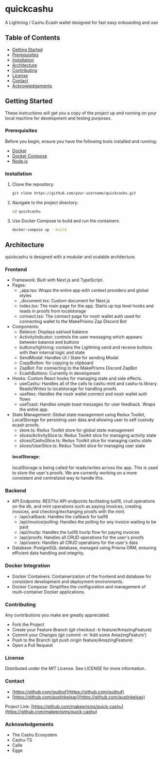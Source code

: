 # quickcashu

A Lightning / Cashu Ecash wallet designed for fast easy onboarding and use

## Table of Contents

- [Getting Started](#getting-started)
- [Prerequisites](#prerequisites)
- [Installation](#installation)
- [Architecture](#architecture)
- [Contributing](#contributing)
- [License](#license)
- [Contact](#contact)
- [Acknowledgements](#acknowledgements)

## Getting Started

These instructions will get you a copy of the project up and running on your local machine for development and testing purposes.

### Prerequisites

Before you begin, ensure you have the following tools installed and running:

- [Docker](https://www.docker.com/)
- [Docker Compose](https://docs.docker.com/compose/)
- [Node.js](https://nodejs.org/en/)

### Installation

1. Clone the repository:
   ```bash
   git clone https://github.com/your-username/quickcashu.git
   
2. Navigate to the project directory:

    ```bash
    cd quickcashu

3. Use Docker Compose to build and run the containers:

    ```bash
    docker-compose up --build

## Architecture

quickcashu is designed with a modular and scalable architecture.

### Frontend
- Framework: Built with Next.js and TypeScript.
- Pages:
    - _app.tsx: Wraps the entire app with context providers and global styles
    - _document.tsx: Custom document for Next.js
    - index.tsx: The main page for the app. Starts up top level hooks and reads in proofs from localstorage
    - connect.tsx: The connect page for nostr wallet auth used for connecting wallet to the MakePrisms Zap Discord Bot
- Components:
    - Balance: Displays sat/usd balance
    - ActivityIndicator: controls the user messaging which appears between balance and buttons
    - buttons/lightning: contains the Lightning send and receive buttons with their internal logic and state
    - SendModal: Handles UI / State for sending Modal
    - CopyButton: for copying to clipboard
    - ZapBot: For connecting to the MakePrisms Discord ZapBot
    - EcashButtons: Currently in development
- Hooks: Custom React hooks for managing state and side effects.
    - useCashu: Handles all of the calls to cashu mint and cashu-ts library. Reads/Writes to localstorage for handling proofs
    - useNwc: Handles the nostr wallet connect and nostr wallet auth flows
    - useToast: Handles simple toast messages for user feedback. Wraps the entire app.
- State Management: Global state management using Redux Toolkit, LocalStorage for persisting user data and allowing user to self custody ecash proofs.
    - store.ts: Redux Toolkit store for global state management
    - slices/ActivitySlice.ts: Redux Toolkit slice for managing activity state
    - slices/CashuSlice.ts: Redux Toolkit slice for managing cashu state
    - slices/UserSlice.ts: Redux Toolkit slice for managing user state
    #### localStorage:
    localStorage is being called for reads/writes across the app. This is used to store the user's proofs.
    We are currently working on a more consistent and centralized way to handle this.

### Backend
- API Endpoints: RESTful API endpoints facilitating lud16, crud operations on the db, and mint operations such as paying invoices, creating invoices, and checking/exchanging proofs with the mint.
    - /api/callback: Handles the callback for lud16
    - /api/invoice/polling: Handles the polling for any invoice waiting to be paid
    - /api/lnurlp: Handles the lud16 lnurlp flow for paying invoices
    - /api/proofs: Handles all CRUD operations for the user's proofs
    - /api/users: Handles all CRUD operations for the user's data
- Database: PostgreSQL database, managed using Prisma ORM, ensuring efficient data handling and integrity.

### Docker Integration
- Docker Containers: Containerization of the frontend and database for consistent development and deployment environments.
- Docker Compose: Simplifies the configuration and management of multi-container Docker applications.

### Contributing

Any contributions you make are greatly appreciated.
- Fork the Project
- Create your Feature Branch (git checkout -b feature/AmazingFeature)
- Commit your Changes (git commit -m 'Add some AmazingFeature')
- Push to the Branch (git push origin feature/AmazingFeature)
- Open a Pull Request

### License

Distributed under the MIT License. See LICENSE for more information.

### Contact

- [https://github.com/gudnuf](https://github.com/gudnuf)
- [https://github.com/austinkelsay](https://github.com/austinkelsay)

Project Link: [https://github.com/makeprisms/quick-cashu](https://github.com/makeprisms/quick-cashu)

### Acknowledgements
- The Cashu Ecosystem
- Cashu-TS
- Calle
- Egge
